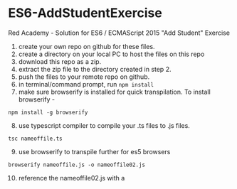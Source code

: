 # ES6-AddStudentExercise
Red Academy - Solution for ES6 / ECMAScript 2015 "Add Student" Exercise

1. create your own repo on github for these files.
2. create a directory on your local PC to host the files on this repo
3. download this repo as a zip.
4. extract the zip file to the directory created in step 2.
5. push the files to your remote repo on github.
6. in terminal/command prompt, run `npm install`
7. make sure browserify is installed for quick transpilation. To install
 browserify -
 
`npm install -g browserify`

8. use typescript compiler to compile your .ts files to .js files.

`tsc nameoffile.ts`

9. use browserify to transpile further for es5 browsers

`browserify nameoffile.js -o nameoffile02.js`

10. reference the nameoffile02.js with a <script> tag in your html page
11. browse to your web page.

-Edward Apostol
